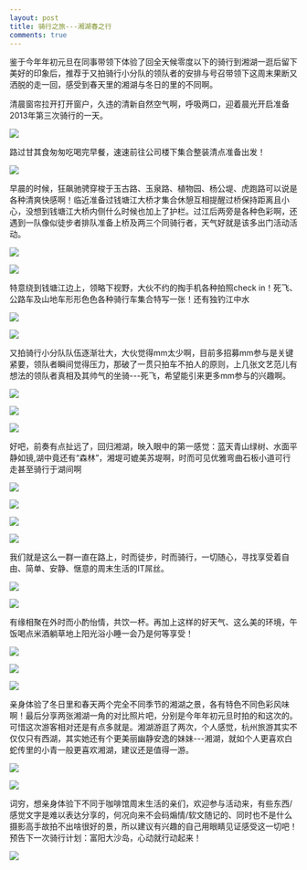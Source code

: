 ```yaml
---
layout: post
title: 骑行之旅---湘湖春之行
comments: true
---
```


鉴于今年年初元旦在同事带领下体验了回全天候零度以下的骑行到湘湖一逛后留下美好的印象后，推荐于又拍骑行小分队的领队者的安排与号召带领下这周末果断又洒脱的走一回，感受到春天里的湘湖与冬日的里的不同啊。

清晨窗帘拉开打开窗户，久违的清新自然空气啊，呼吸两口，迎着晨光开启准备2013年第三次骑行的一天。

![](https://cdn.jsdelivr.net/gh/omoway/oss/images/lifecycles/xianghu-chenguang.jpg)

路过甘其食匆匆吃喝完早餐，速速前往公司楼下集合整装清点准备出发！

![](https://cdn.jsdelivr.net/gh/omoway/oss/images/lifecycles/xianghu-jihe.jpg)

早晨的时候，狂飙驰骋穿梭于玉古路、玉泉路、植物园、杨公堤、虎跑路可以说是各种清爽快感啊！临近准备过钱塘江大桥才集合休憩互相提醒过桥保持距离且小心，没想到钱塘江大桥内侧什么时候也加上了护栏。过江后两旁是各种色彩啊，还遇到一队像似徒步者排队准备上桥及两三个同骑行者，天气好就是该多出门活动活动。

![](https://cdn.jsdelivr.net/gh/omoway/oss/images/lifecycles/xianghu-guojiang.jpg)

![](https://cdn.jsdelivr.net/gh/omoway/oss/images/lifecycles/xianghu-qiantangjiang.jpg)

特意绕到钱塘江边上，领略下视野，大伙不约的掏手机各种拍照check in！死飞、公路车及山地车形形色色各种骑行车集合特写一张！还有独钓江中水

![](https://cdn.jsdelivr.net/gh/omoway/oss/images/lifecycles/xianghu-heying.jpg)

![](https://cdn.jsdelivr.net/gh/omoway/oss/images/lifecycles/xianghu-chuidiao.jpg)

又拍骑行小分队队伍逐渐壮大，大伙觉得mm太少啊，目前多招募mm参与是关键紧要，领队者瞬间觉得压力，那破了一贯只拍车不拍人的原则，上几张文艺范儿有想法的领队者真相及其帅气的坐骑---死飞，希望能引来更多mm参与的兴趣啊。

![](https://cdn.jsdelivr.net/gh/omoway/oss/images/lifecycles/xianghu-wenyifaner.jpg)

![](https://cdn.jsdelivr.net/gh/omoway/oss/images/lifecycles/xianghu-qiantangjiangquanjing.jpg)

![](https://cdn.jsdelivr.net/gh/omoway/oss/images/lifecycles/xianghu-sifei.jpg)

好吧，前奏有点扯远了，回归湘湖，映入眼中的第一感觉：蓝天青山绿树、水面平静如镜,湖中竟还有“森林”，湘堤可媲美苏堤啊，时而可见优雅弯曲石板小道可行走甚至骑行于湖间啊

![](https://cdn.jsdelivr.net/gh/omoway/oss/images/lifecycles/xianghu-humian.jpg)

![](https://cdn.jsdelivr.net/gh/omoway/oss/images/lifecycles/xianghu-xiangdi.jpg)

![](https://cdn.jsdelivr.net/gh/omoway/oss/images/lifecycles/xianghu.jpg)

![](https://cdn.jsdelivr.net/gh/omoway/oss/images/lifecycles/xianghu-dumuqiao.jpg)

我们就是这么一群一直在路上，时而徒步，时而骑行，一切随心，寻找享受着自由、简单、安静、惬意的周末生活的IT屌丝。

![](https://cdn.jsdelivr.net/gh/omoway/oss/images/lifecycles/xianghu-xiuqi.jpg)

![](https://cdn.jsdelivr.net/gh/omoway/oss/images/lifecycles/xianghu-qixingdui.jpg)

有缘相聚在外时而小酌怡情，共饮一杯。再加上这样的好天气、这么美的环境，午饭喝点米酒躺草地上阳光浴小睡一会乃是何等享受！

![](https://cdn.jsdelivr.net/gh/omoway/oss/images/lifecycles/xianghu-pinjiu.jpg)

![](https://cdn.jsdelivr.net/gh/omoway/oss/images/lifecycles/xianghu-gongyin.jpg)

![](https://cdn.jsdelivr.net/gh/omoway/oss/images/lifecycles/xianghu-wushui.jpg)

亲身体验了冬日里和春天两个完全不同季节的湘湖之景，各有特色不同色彩风味啊！最后分享两张湘湖一角的对比照片吧，分别是今年年初元旦时拍的和这次的。可惜这次游客相对还是有点多就是。湘湖游逛了两次，个人感觉，杭州旅游其实不仅仅只有西湖，其实她还有个更美丽幽静安逸的妹妹---湘湖，就如个人更喜欢白蛇传里的小青一般更喜欢湘湖，建议还是值得一游。

![](https://cdn.jsdelivr.net/gh/omoway/oss/images/lifecycles/xianghu-yijiao.jpg)

![](https://cdn.jsdelivr.net/gh/omoway/oss/images/lifecycles/xianghu-xianghu.jpg)

词穷，想亲身体验下不同于咖啡馆周末生活的亲们，欢迎参与活动来，有些东西/感觉文字是难以表达分享的，何况向来不会码煽情/软文随记的、同时也不是什么摄影高手故拍不出啥很好的景，所以建议有兴趣的自己用眼睛见证感受这一切吧！预告下一次骑行计划：富阳大沙岛，心动就行动起来！

![](https://cdn.jsdelivr.net/gh/omoway/oss/images/lifecycles/xianghu-licheng.jpg)

